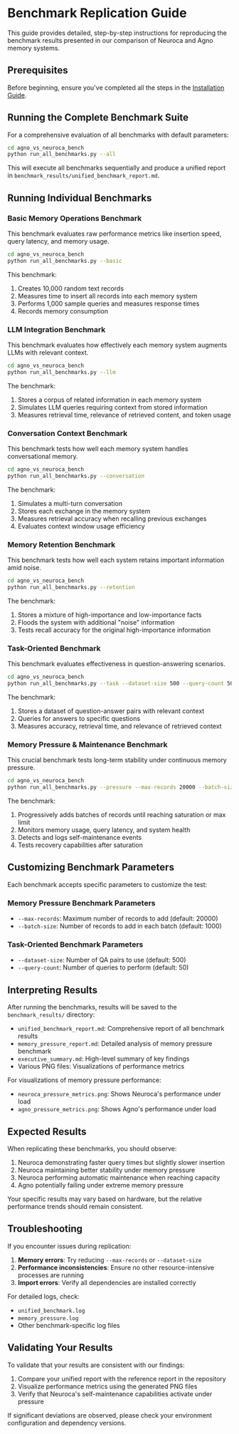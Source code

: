# Benchmark Replication Guide

This guide provides detailed, step-by-step instructions for reproducing the benchmark results presented in our comparison of Neuroca and Agno memory systems.

## Prerequisites

Before beginning, ensure you've completed all the steps in the [Installation Guide](../INSTALLATION.md).

## Running the Complete Benchmark Suite

For a comprehensive evaluation of all benchmarks with default parameters:

```bash
cd agno_vs_neuroca_bench
python run_all_benchmarks.py --all
```

This will execute all benchmarks sequentially and produce a unified report in `benchmark_results/unified_benchmark_report.md`.

## Running Individual Benchmarks

### Basic Memory Operations Benchmark

This benchmark evaluates raw performance metrics like insertion speed, query latency, and memory usage.

```bash
cd agno_vs_neuroca_bench
python run_all_benchmarks.py --basic
```

This benchmark:
1. Creates 10,000 random text records
2. Measures time to insert all records into each memory system
3. Performs 1,000 sample queries and measures response times
4. Records memory consumption

### LLM Integration Benchmark

This benchmark evaluates how effectively each memory system augments LLMs with relevant context.

```bash
cd agno_vs_neuroca_bench
python run_all_benchmarks.py --llm
```

The benchmark:
1. Stores a corpus of related information in each memory system
2. Simulates LLM queries requiring context from stored information
3. Measures retrieval time, relevance of retrieved content, and token usage

### Conversation Context Benchmark

This benchmark tests how well each memory system handles conversational memory.

```bash
cd agno_vs_neuroca_bench
python run_all_benchmarks.py --conversation
```

The benchmark:
1. Simulates a multi-turn conversation
2. Stores each exchange in the memory system
3. Measures retrieval accuracy when recalling previous exchanges
4. Evaluates context window usage efficiency

### Memory Retention Benchmark

This benchmark tests how well each system retains important information amid noise.

```bash
cd agno_vs_neuroca_bench
python run_all_benchmarks.py --retention
```

The benchmark:
1. Stores a mixture of high-importance and low-importance facts
2. Floods the system with additional "noise" information
3. Tests recall accuracy for the original high-importance information

### Task-Oriented Benchmark

This benchmark evaluates effectiveness in question-answering scenarios.

```bash
cd agno_vs_neuroca_bench
python run_all_benchmarks.py --task --dataset-size 500 --query-count 50
```

The benchmark:
1. Stores a dataset of question-answer pairs with relevant context
2. Queries for answers to specific questions
3. Measures accuracy, retrieval time, and relevance of retrieved context

### Memory Pressure & Maintenance Benchmark

This crucial benchmark tests long-term stability under continuous memory pressure.

```bash
cd agno_vs_neuroca_bench
python run_all_benchmarks.py --pressure --max-records 20000 --batch-size 1000
```

The benchmark:
1. Progressively adds batches of records until reaching saturation or max limit
2. Monitors memory usage, query latency, and system health
3. Detects and logs self-maintenance events
4. Tests recovery capabilities after saturation

## Customizing Benchmark Parameters

Each benchmark accepts specific parameters to customize the test:

### Memory Pressure Benchmark Parameters

- `--max-records`: Maximum number of records to add (default: 20000)
- `--batch-size`: Number of records to add in each batch (default: 1000)

### Task-Oriented Benchmark Parameters

- `--dataset-size`: Number of QA pairs to use (default: 500)
- `--query-count`: Number of queries to perform (default: 50)

## Interpreting Results

After running the benchmarks, results will be saved to the `benchmark_results/` directory:

- `unified_benchmark_report.md`: Comprehensive report of all benchmark results
- `memory_pressure_report.md`: Detailed analysis of memory pressure benchmark
- `executive_summary.md`: High-level summary of key findings
- Various PNG files: Visualizations of performance metrics

For visualizations of memory pressure performance:
- `neuroca_pressure_metrics.png`: Shows Neuroca's performance under load
- `agno_pressure_metrics.png`: Shows Agno's performance under load

## Expected Results

When replicating these benchmarks, you should observe:

1. Neuroca demonstrating faster query times but slightly slower insertion
2. Neuroca maintaining better stability under memory pressure
3. Neuroca performing automatic maintenance when reaching capacity
4. Agno potentially failing under extreme memory pressure

Your specific results may vary based on hardware, but the relative performance trends should remain consistent.

## Troubleshooting

If you encounter issues during replication:

1. **Memory errors**: Try reducing `--max-records` or `--dataset-size`
2. **Performance inconsistencies**: Ensure no other resource-intensive processes are running
3. **Import errors**: Verify all dependencies are installed correctly

For detailed logs, check:
- `unified_benchmark.log`
- `memory_pressure.log`
- Other benchmark-specific log files

## Validating Your Results

To validate that your results are consistent with our findings:

1. Compare your unified report with the reference report in the repository
2. Visualize performance metrics using the generated PNG files
3. Verify that Neuroca's self-maintenance capabilities activate under pressure

If significant deviations are observed, please check your environment configuration and dependency versions.
